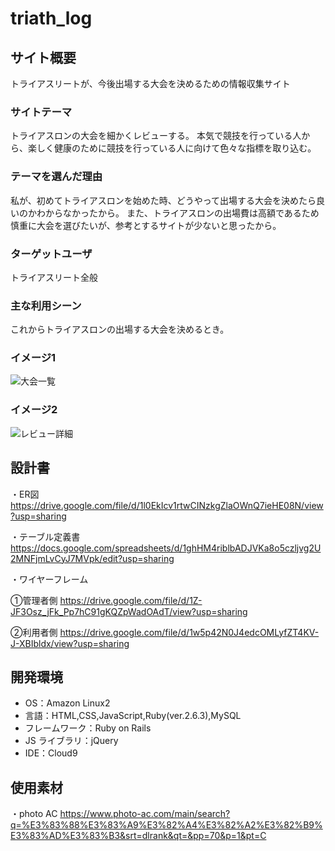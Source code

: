 # triath_log

## サイト概要

トライアスリートが、今後出場する大会を決めるための情報収集サイト

### サイトテーマ

トライアスロンの大会を細かくレビューする。
本気で競技を行っている人から、楽しく健康のために競技を行っている人に向けて色々な指標を取り込む。

### テーマを選んだ理由

私が、初めてトライアスロンを始めた時、どうやって出場する大会を決めたら良いのかわからなかったから。
また、トライアスロンの出場費は高額であるため慎重に大会を選びたいが、参考とするサイトが少ないと思ったから。

### ターゲットユーザ

トライアスリート全般

### 主な利用シーン
これからトライアスロンの出場する大会を決めるとき。

### イメージ1
![大会一覧](https://user-images.githubusercontent.com/98141372/168288726-34f3eec0-dc87-4f01-bd24-e81302b2ee26.png)

### イメージ2
![レビュー詳細](https://user-images.githubusercontent.com/98141372/168288859-b286bf87-0aef-4b0a-8bef-1f07c1c75bdb.png)

## 設計書
 ・ER図
 　　　　　　<https://drive.google.com/file/d/1l0EkIcv1rtwCINzkgZlaOWnQ7ieHE08N/view?usp=sharing>
 
 ・テーブル定義書 
     <https://docs.google.com/spreadsheets/d/1ghHM4riblbADJVKa8o5czljvg2U2MNFjmLvCyJ7MVpk/edit?usp=sharing>
 
 ・ワイヤーフレーム
 
   ①管理者側 
    <https://drive.google.com/file/d/1Z-JF3Osz_jFk_Pp7hC91gKQZpWadOAdT/view?usp=sharing>

   ②利用者側 
   <https://drive.google.com/file/d/1w5p42N0J4edcOMLyfZT4KV-J-XBIbldx/view?usp=sharing>

## 開発環境

- OS：Amazon Linux2
- 言語：HTML,CSS,JavaScript,Ruby(ver.2.6.3),MySQL
- フレームワーク：Ruby on Rails
- JS ライブラリ：jQuery
- IDE：Cloud9

## 使用素材

・photo AC
<https://www.photo-ac.com/main/search?q=%E3%83%88%E3%83%A9%E3%82%A4%E3%82%A2%E3%82%B9%E3%83%AD%E3%83%B3&srt=dlrank&qt=&pp=70&p=1&pt=C>


